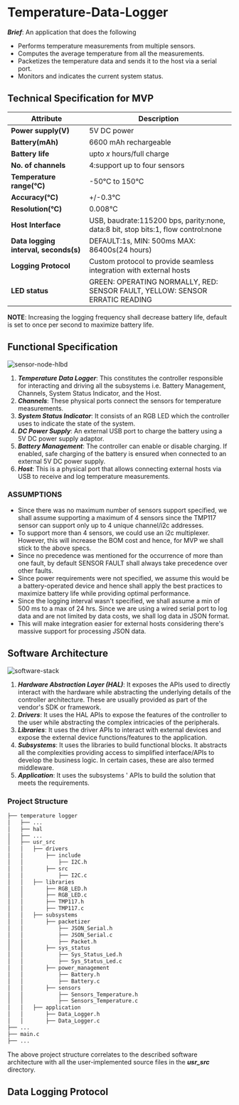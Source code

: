 # Temperature-Data-Logger
**_Brief_**: 
An application that does the following
- Performs temperature measurements from multiple sensors.
- Computes the average temperature from all the measurements.
- Packetizes the temperature data and sends it to the host via a serial port.
- Monitors and indicates the current system status.

## Technical Specification for MVP
| Attribute | Description |
| --- | --- |
| **Power supply(V)** | 5V DC power | 
| **Battery(mAh)** | 6600 mAh rechargeable |
| **Battery life** | upto *x* hours/full charge |
| **No. of channels** | 4:support up to four sensors |
| **Temperature range(°C)** | -50°C to 150°C |
| **Accuracy(°C)** | +/-0.3°C |
| **Resolution(°C)** | 0.008°C |
| **Host Interface** | USB, baudrate:115200 bps, parity:none, data:8 bit, stop bits:1, flow control:none |
| **Data logging interval, seconds(s)** | DEFAULT:1s, MIN: 500ms MAX: 86400s(24 hours) |
| **Logging Protocol** | Custom protocol to provide seamless integration with external hosts |
| **LED status** | GREEN: OPERATING NORMALLY, RED: SENSOR FAULT, YELLOW: SENSOR ERRATIC READING |

**NOTE**: Increasing the logging frequency shall decrease battery life, default is set to once per second to maximize battery life.

## Functional Specification
![sensor-node-hlbd](https://github.com/deeplyembeddedWP/temperature-data-logger/assets/23131959/2e08672b-ddc1-4e7c-989f-e0380bc36687)

1. **_Temperature Data Logger_**: This constitutes the controller responsible for interacting and driving all the subsystems i.e. Battery Management, Channels, System Status Indicator, and the Host.
2. **_Channels_**: These physical ports connect the sensors for temperature measurements.
3. **_System Status Indicator_**: It consists of an RGB LED which the controller uses to indicate the state of the system.
4. **_DC Power Supply_**: An external USB port to charge the battery using a 5V DC power supply adaptor.
5. **_Battery Management_**: The controller can enable or disable charging. If enabled, safe charging of the battery is ensured when connected to an external 5V DC power supply.
6. **_Host_**: This is a physical port that allows connecting external hosts via USB to receive and log temperature measurements.

### ASSUMPTIONS
- Since there was no maximum number of sensors support specified, we shall assume supporting a maximum of 4 sensors since the TMP117 sensor can support only up to 4 unique channel/i2c addresses.
- To support more than 4 sensors, we could use an i2c multiplexer. However, this will increase the BOM cost and hence, for MVP we shall stick to the above specs.
- Since no precedence was mentioned for the occurrence of more than one fault, by default SENSOR FAULT shall always take precedence over other faults.
- Since power requirements were not specified, we assume this would be a battery-operated device and hence shall apply the best practices to maximize battery life while providing optimal performance.
- Since the logging interval wasn't specified, we shall assume a min of 500 ms to a max of 24 hrs. Since we are using a wired serial port to log data and are not limited by data costs, we shall log data in JSON format.
- This will make integration easier for external hosts considering there's massive support for processing JSON data.

## Software Architecture 
![software-stack](https://github.com/deeplyembeddedWP/temperature-data-logger/assets/23131959/f26e7f37-03c8-4d09-ac1a-86ac1b8c1574)
1. **_Hardware Abstraction Layer (HAL)_**: It exposes the APIs used to directly interact with the hardware while abstracting the underlying details of the controller architecture. These are usually provided as part of the vendor's SDK or framework.
2. **_Drivers_**: It uses the HAL APIs to expose the features of the controller to the user while abstracting the complex intricacies of the peripherals.
3. **_Libraries_**: It uses the driver APIs to interact with external devices and expose the external device functions/features to the application. 
4. **_Subsystems_**: It uses the libraries to build functional blocks. It abstracts all the complexities providing access to simplified interface/APIs to develop the business logic. In certain cases, these are also termed middleware.
5. **_Application_**: It uses the subsystems ' APIs to build the solution that meets the requirements.

### Project Structure
```bash
├── temperature logger
│   ├── ...
│   ├── hal
│   ├── ...
│   ├── usr_src
│   │   ├── drivers
│   │   	├── include
│   │   		├── I2C.h
│   │   	├── src
│   │   		├── I2C.c
│   │   ├── libraries
│   │   	├── RGB_LED.h
│   │   	├── RGB_LED.c
│   │   	├── TMP117.h
│   │   	├── TMP117.c
│   │   ├── subsystems
│   │   	├── packetizer
│   │   		├── JSON_Serial.h
│   │   		├── JSON_Serial.c
│   │   		├── Packet.h
│   │   	├── sys_status
│   │   		├── Sys_Status_Led.h
│   │   		├── Sys_Status_Led.c
│   │   	├── power_management
│   │   		├── Battery.h
│   │   		├── Battery.c
│   │   	├── sensors
│   │   		├── Sensors_Temperature.h
│   │   		├── Sensors_Temperature.c
│   │   ├── application
│   │   	├── Data_Logger.h
│   │   	├── Data_Logger.c
├── ...
├── main.c
├── ...
```
The above project structure correlates to the described software architecture with all the user-implemented source files in the **_usr_src_** directory.

## Data Logging Protocol
